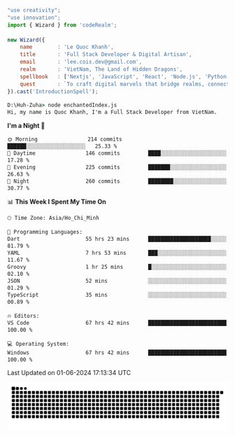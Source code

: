 <!--x axis divider-->

```js 
"use creativity";
"use innovation";
import { Wizard } from 'codeRealm';

new Wizard({
    name        : 'Le Quoc Khanh',
    title       : 'Full Stack Developer & Digital Artisan',
    email       : 'lee.cois.dev@gmail.com',
    realm       : 'VietNam, The Land of Hidden Dragons',
    spellbook   : ['Nextjs', 'JavaScript', 'React', 'Node.js', 'Python', 'Django', 'Cloud Services'],
    quest       : `To craft digital marvels that bridge realms, connect cultures, and bring imagination to life.`,
}).cast('IntroductionSpell');
```

```cmd
D:\Huh-Zuha> node enchantedIndex.js
Hi, my name is Quoc Khanh, I'm a Full Stack Developer from VietNam.
```
<!--START_SECTION:waka-->
**I'm a Night 🦉** 

```text
🌞 Morning                214 commits         ██████░░░░░░░░░░░░░░░░░░░   25.33 % 
🌆 Daytime                146 commits         ████░░░░░░░░░░░░░░░░░░░░░   17.28 % 
🌃 Evening                225 commits         ███████░░░░░░░░░░░░░░░░░░   26.63 % 
🌙 Night                  260 commits         ████████░░░░░░░░░░░░░░░░░   30.77 % 
```


📊 **This Week I Spent My Time On** 

```text
🕑︎ Time Zone: Asia/Ho_Chi_Minh

💬 Programming Languages: 
Dart                     55 hrs 23 mins      ████████████████████░░░░░   81.79 % 
YAML                     7 hrs 53 mins       ███░░░░░░░░░░░░░░░░░░░░░░   11.67 % 
Groovy                   1 hr 25 mins        █░░░░░░░░░░░░░░░░░░░░░░░░   02.10 % 
JSON                     52 mins             ░░░░░░░░░░░░░░░░░░░░░░░░░   01.29 % 
TypeScript               35 mins             ░░░░░░░░░░░░░░░░░░░░░░░░░   00.89 % 

🔥 Editors: 
VS Code                  67 hrs 42 mins      █████████████████████████   100.00 % 

💻 Operating System: 
Windows                  67 hrs 42 mins      █████████████████████████   100.00 % 
```


 Last Updated on 01-06-2024 17:13:34 UTC
<!--END_SECTION:waka-->
<picture>
  <source media="(prefers-color-scheme: dark)" srcset="https://raw.githubusercontent.com/leecois/leecois/output/github-contribution-grid-snake-dark.svg">
  <source media="(prefers-color-scheme: light)" srcset="https://raw.githubusercontent.com/leecois/leecois/output/github-contribution-grid-snake.svg">
  <img alt="github contribution grid snake animation" src="https://raw.githubusercontent.com/leecois/leecois/output/github-contribution-grid-snake.svg">
</picture>
